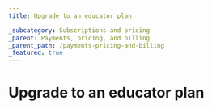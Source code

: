 ```yaml
---
title: Upgrade to an educator plan

_subcategory: Subscriptions and pricing
_parent: Payments, pricing, and billing
_parent_path: /payments-pricing-and-billing
_featured: true
---
```

# Upgrade to an educator plan